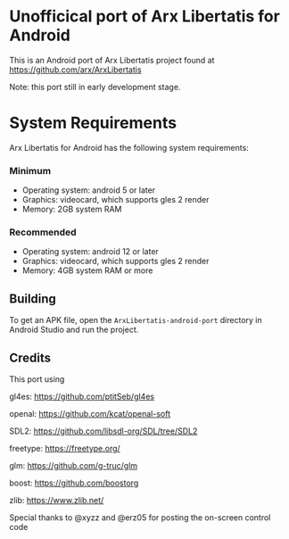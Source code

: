 # Unofficical port of Arx Libertatis for Android
This is an Android port of Arx Libertatis project found at https://github.com/arx/ArxLibertatis

Note: this port still in early development stage.

# System Requirements

Arx Libertatis for Android has the following system requirements:

### Minimum
* Operating system: android 5 or later
* Graphics: videocard, which supports gles 2 render
* Memory: 2GB system RAM

### Recommended
* Operating system: android 12 or later
* Graphics: videocard, which supports gles 2 render
* Memory: 4GB system RAM or more

## Building

To get an APK file, open the `ArxLibertatis-android-port` directory in Android Studio and run the project.

## Credits
This port using

gl4es: https://github.com/ptitSeb/gl4es

openal: https://github.com/kcat/openal-soft

SDL2: https://github.com/libsdl-org/SDL/tree/SDL2

freetype: https://freetype.org/

glm: https://github.com/g-truc/glm

boost: https://github.com/boostorg

zlib: https://www.zlib.net/

Special thanks to @xyzz and @erz05 for posting the on-screen control code
